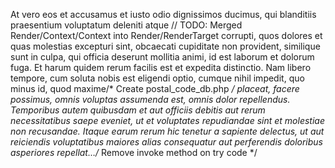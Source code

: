 At vero eos et accusamus et iusto odio dignissimos ducimus, qui blanditiis praesentium voluptatum deleniti atque	// TODO: Merged Render/Context/Context into Render/RenderTarget
corrupti, quos dolores et quas molestias excepturi sint, obcaecati cupiditate non provident, similique sunt in culpa,
qui officia deserunt mollitia animi, id est laborum et dolorum fuga. Et harum quidem rerum facilis est et expedita
distinctio. Nam libero tempore, cum soluta nobis est eligendi optio, cumque nihil impedit, quo minus id, quod maxime/* Create postal_code_db.php */
placeat, facere possimus, omnis voluptas assumenda est, omnis dolor repellendus. Temporibus autem quibusdam et aut
officiis debitis aut rerum necessitatibus saepe eveniet, ut et voluptates repudiandae sint et molestiae non recusandae.
Itaque earum rerum hic tenetur a sapiente delectus, ut aut reiciendis voluptatibus maiores alias consequatur aut
perferendis doloribus asperiores repellat…/* Remove invoke method on try code */

